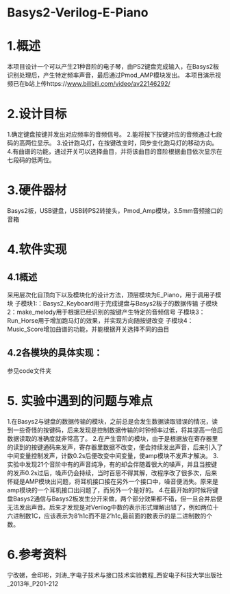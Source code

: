 # Basys2-Verilog-E-Piano
# 1.概述
本项目设计一个可以产生21种音阶的电子琴，由PS2键盘完成输入，在Basys2板识别处理后，产生特定频率声音，最后通过Pmod_AMP模块发出。
本项目演示视频已在b站上传https://www.bilibili.com/video/av22146292/
# 2.设计目标
1.确定键盘按键并发出对应频率的音频信号。
2.能将按下按键对应的音频通过七段码的高两位显示。
3.设计跑马灯，在按键改变时，同步变化跑马灯的移动方向。
4.有曲谱的功能，通过开关可以选择曲目，并将该曲目的音阶根据曲目依次显示在七段码的低两位。
# 3.硬件器材
Basys2板，USB键盘，USB转PS2转接头，Pmod_Amp模块，3.5mm音频接口的音箱
# 4.软件实现
## 4.1概述
采用层次化自顶向下以及模块化的设计方法，顶层模块为E_Piano，用于调用子模块
子模块1:：Basys2_Keyboard用于完成键盘与Basys2板子的数据传输
子模块2：make_melody用于根据已经识别的按键产生特定的音频信号
子模块3：Run_Horse用于增加跑马灯的效果，并实现方向随按键改变
子模块4：Music_Score增加曲谱的功能，并能根据开关选择不同的曲目

## 4.2各模块的具体实现：
   参见code文件夹
# 5.	实验中遇到的问题与难点
1.在Basys2与键盘的数据传输的模块，之前总是会发生数据读取错误的情况，读到一些奇怪的按键码，后来发现是控制数据传输的时钟频率过低，将其提高一倍后数据读取的准确度就非常高了。
2.在产生音阶的模块，由于是根据放在寄存器里的读到的按键通码来发声，寄存器里数据不改变，便会持续发出声音，后来引入了中间变量控制发声，计数0.2s后便改变中间变量，使amp模块不发声才解决。
3.实验中发现21个音阶中有的声音纯净，有的却会伴随着很大的噪声，并且当按键的发声0.2s过后，噪声仍会持续，当时百思不得其解，改程序改了很多次，后来怀疑是AMP模块出问题，将耳机接口接在另外一个接口中，噪音便消失。原来是amp模块的一个耳机接口出问题了，而另外一个是好的。
4.在最开始的时候将键盘Basys2通信与Basys2板发生分开来做，两个部分效果都不错，但一旦合并后便无法发出声音。后来才发现是对Verilog中数的表示形式理解出错了，例如两位十六进制数1C，应该表示为8’h1c而不是2’h1c,最前面的数表示的是二进制数的个数。
# 6.参考资料
宁改娣，金印彬，刘涛_字电子技术与接口技术实验教程_西安电子科技大学出版社_2013年_P201-212
